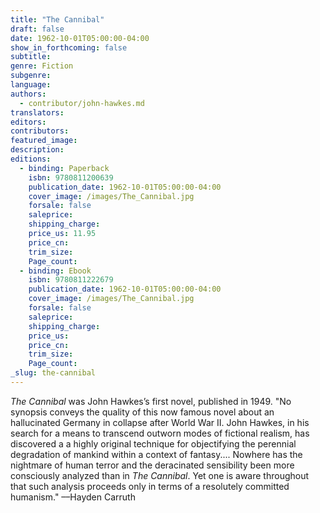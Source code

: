 ```yaml
---
title: "The Cannibal"
draft: false
date: 1962-10-01T05:00:00-04:00
show_in_forthcoming: false
subtitle:
genre: Fiction
subgenre:
language:
authors:
  - contributor/john-hawkes.md
translators:
editors:
contributors:
featured_image:
description:
editions:
  - binding: Paperback
    isbn: 9780811200639
    publication_date: 1962-10-01T05:00:00-04:00
    cover_image: /images/The_Cannibal.jpg
    forsale: false
    saleprice:
    shipping_charge:
    price_us: 11.95
    price_cn:
    trim_size:
    Page_count:
  - binding: Ebook
    isbn: 9780811222679
    publication_date: 1962-10-01T05:00:00-04:00
    cover_image: /images/The_Cannibal.jpg
    forsale: false
    saleprice:
    shipping_charge:
    price_us:
    price_cn:
    trim_size:
    Page_count:
_slug: the-cannibal
---
```


_The Cannibal_ was John Hawkes’s first novel, published in 1949. "No synopsis conveys the quality of this now famous novel about an hallucinated Germany in collapse after World War II. John Hawkes, in his search for a means to transcend outworn modes of fictional realism, has discovered a a highly original technique for objectifying the perennial degradation of mankind within a context of fantasy.... Nowhere has the nightmare of human terror and the deracinated sensibility been more consciously analyzed than in _The Cannibal_. Yet one is aware throughout that such analysis proceeds only in terms of a resolutely committed humanism." ––Hayden Carruth

